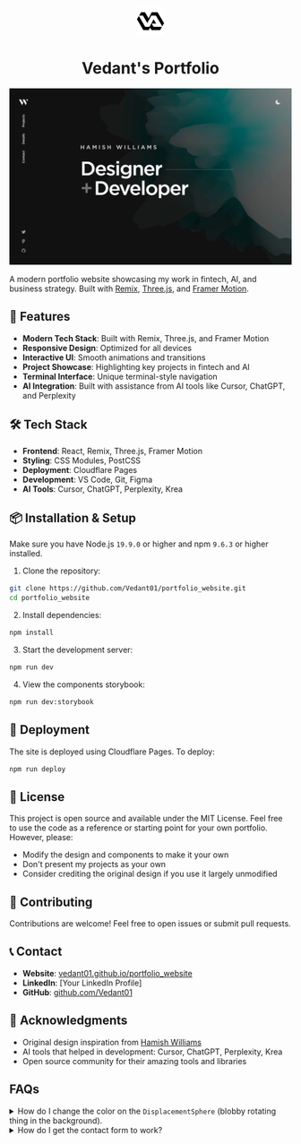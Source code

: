 <p align="center">
  <img src="/public/favicon.svg" width="50" alt="Logo" />
</p>
<h1 align="center">Vedant's Portfolio</h1>

[![Site preview](/public/site-preview.png)](https://vedant01.github.io/portfolio_website)

A modern portfolio website showcasing my work in fintech, AI, and business strategy. Built with [Remix](https://remix.run/), [Three.js](https://threejs.org/), and [Framer Motion](https://www.framer.com/motion/).

## 🚀 Features

- **Modern Tech Stack**: Built with Remix, Three.js, and Framer Motion
- **Responsive Design**: Optimized for all devices
- **Interactive UI**: Smooth animations and transitions
- **Project Showcase**: Highlighting key projects in fintech and AI
- **Terminal Interface**: Unique terminal-style navigation
- **AI Integration**: Built with assistance from AI tools like Cursor, ChatGPT, and Perplexity

## 🛠️ Tech Stack

- **Frontend**: React, Remix, Three.js, Framer Motion
- **Styling**: CSS Modules, PostCSS
- **Deployment**: Cloudflare Pages
- **Development**: VS Code, Git, Figma
- **AI Tools**: Cursor, ChatGPT, Perplexity, Krea

## 📦 Installation & Setup

Make sure you have Node.js `19.9.0` or higher and npm `9.6.3` or higher installed.

1. Clone the repository:
```bash
git clone https://github.com/Vedant01/portfolio_website.git
cd portfolio_website
```

2. Install dependencies:
```bash
npm install
```

3. Start the development server:
```bash
npm run dev
```

4. View the components storybook:
```bash
npm run dev:storybook
```

## 🚀 Deployment

The site is deployed using Cloudflare Pages. To deploy:

```bash
npm run deploy
```

## 📝 License

This project is open source and available under the MIT License. Feel free to use the code as a reference or starting point for your own portfolio. However, please:

- Modify the design and components to make it your own
- Don't present my projects as your own
- Consider crediting the original design if you use it largely unmodified

## 🤝 Contributing

Contributions are welcome! Feel free to open issues or submit pull requests.

## 📞 Contact

- **Website**: [vedant01.github.io/portfolio_website](https://vedant01.github.io/portfolio_website)
- **LinkedIn**: [Your LinkedIn Profile]
- **GitHub**: [github.com/Vedant01](https://github.com/Vedant01)

## 🙏 Acknowledgments

- Original design inspiration from [Hamish Williams](https://hamishw.com)
- AI tools that helped in development: Cursor, ChatGPT, Perplexity, Krea
- Open source community for their amazing tools and libraries

## FAQs

<details>
  <summary>How do I change the color on the <code>DisplacementSphere</code> (blobby rotating thing in the background).</summary>
  
  You'll need to edit the fragment shader. [Check out this issue for more details](https://github.com/HamishMW/portfolio/issues/19#issuecomment-870996615).
</details>

<details>
  <summary>How do I get the contact form to work?</summary>
  
  To get the contact form working create an AWS account and set up SES (Simple Email service). Then plug in your details into `.dev.vars.example` and rename it to `.dev.vars`. You'll also need to add these as enviroment variables in the Cloudflare dashboard for it to work in production. Or if you don't mind sending through gmail use [nodemailer](https://nodemailer.com/) instead.
</details>
